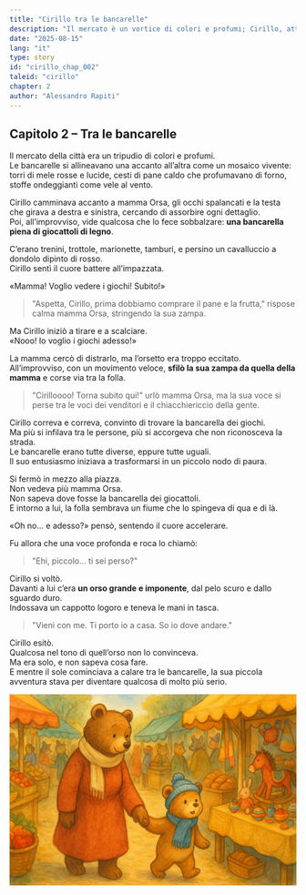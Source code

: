 ```yaml
---
title: "Cirillo tra le bancarelle"
description: "Il mercato è un vortice di colori e profumi; Cirillo, attratto dai giocattoli, si stacca dalla mamma e si perde tra la folla, fino a incontrare un orso grande e dall’aria poco amichevole."
date: "2025-08-15"
lang: "it"
type: story
id: "cirillo_chap_002"
taleid: "cirillo"
chapter: 2
author: "Alessandro Rapiti"
---
```


## Capitolo 2 – Tra le bancarelle

Il mercato della città era un tripudio di colori e profumi.  
Le bancarelle si allineavano una accanto all’altra come un mosaico vivente: torri di mele rosse e lucide, cesti di pane caldo che profumavano di forno, stoffe ondeggianti come vele al vento.

Cirillo camminava accanto a mamma Orsa, gli occhi spalancati e la testa che girava a destra e sinistra, cercando di assorbire ogni dettaglio.  
Poi, all’improvviso, vide qualcosa che lo fece sobbalzare: **una bancarella piena di giocattoli di legno**.

C’erano trenini, trottole, marionette, tamburi, e persino un cavalluccio a dondolo dipinto di rosso.  
Cirillo sentì il cuore battere all’impazzata.

«Mamma! Voglio vedere i giochi! Subito!»

> "Aspetta, Cirillo, prima dobbiamo comprare il pane e la frutta," rispose calma mamma Orsa, stringendo la sua zampa.

Ma Cirillo iniziò a tirare e a scalciare.  
«Nooo! Io voglio i giochi adesso!»

La mamma cercò di distrarlo, ma l’orsetto era troppo eccitato.  
All’improvviso, con un movimento veloce, **sfilò la sua zampa da quella della mamma** e corse via tra la folla.

> "Cirilloooo! Torna subito qui!" urlò mamma Orsa, ma la sua voce si perse tra le voci dei venditori e il chiacchiericcio della gente.

Cirillo correva e correva, convinto di trovare la bancarella dei giochi.  
Ma più si infilava tra le persone, più si accorgeva che non riconosceva la strada.  
Le bancarelle erano tutte diverse, eppure tutte uguali.  
Il suo entusiasmo iniziava a trasformarsi in un piccolo nodo di paura.

Si fermò in mezzo alla piazza.  
Non vedeva più mamma Orsa.  
Non sapeva dove fosse la bancarella dei giocattoli.  
E intorno a lui, la folla sembrava un fiume che lo spingeva di qua e di là.

«Oh no… e adesso?» pensò, sentendo il cuore accelerare.

Fu allora che una voce profonda e roca lo chiamò:  
> "Ehi, piccolo… ti sei perso?"

Cirillo si voltò.  
Davanti a lui c’era **un orso grande e imponente**, dal pelo scuro e dallo sguardo duro.  
Indossava un cappotto logoro e teneva le mani in tasca.

> "Vieni con me. Ti porto io a casa. So io dove andare."

Cirillo esitò.  
Qualcosa nel tono di quell’orso non lo convinceva.  
Ma era solo, e non sapeva cosa fare.  
E mentre il sole cominciava a calare tra le bancarelle, la sua piccola avventura stava per diventare qualcosa di molto più serio.

![Cirillo](../../../assets/cirillo/cirillo_chap_002.png)